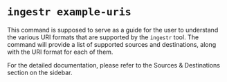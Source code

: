 # `ingestr example-uris`

This command is supposed to serve as a guide for the user to understand the various URI formats that are supported by the `ingestr` tool. The command will provide a list of supported sources and destinations, along with the URI format for each of them.

For the detailed documentation, please refer to the Sources & Destinations section on the sidebar.
